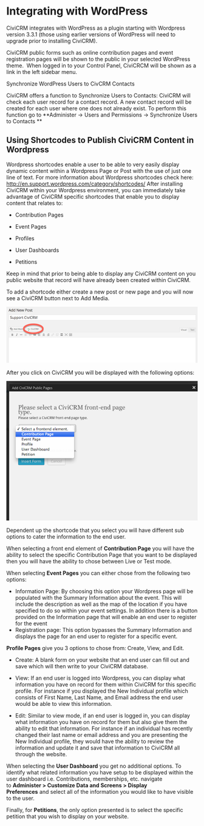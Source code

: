 Integrating with WordPress
==========================

CiviCRM integrates with WordPress as a plugin starting with Wordpress
version 3.3.1 (those using earlier versions of WordPress will need to
upgrade prior to installing CiviCRM).

CiviCRM public forms such as online contribution pages and event
registration pages will be shown to the public in your selected
WordPress theme.  When logged in to your Control Panel, CiviCRCM will be
shown as a link in the left sidebar menu.



Synchronize WordPress Users to CivCRM Contacts

CiviCRM offers a function to Synchronize Users to Contacts: CiviCRM will
check each user record for a contact record. A new contact record will
be created for each user where one does not already exist. To perform
this function go to **Administer -> Users and Permissions
-> Synchronize Users to Contacts ** 

Using Shortcodes to Publish CiviCRM Content in Wordpress
--------------------------------------------------------

Wordpress shortcodes enable a user to be able to very easily display
dynamic content within a Wordpress Page or Post with the use of just one
line of text. For more information about Wordpress shortcodes check
here: 
http://en.support.wordpress.com/category/shortcodes/ 
After installing CiviCRM within your Wordpress environment, you can
immediately take advantage of CiviCRM specific shortcodes that enable
you to display content that relates to:

-   Contribution Pages

-   Event Pages

-   Profiles

-   User Dashboards

-   Petitions 

Keep in mind that prior to being able to display any CiviCRM content on
you public website that record will have already been created within
CiviCRM. 

To add a shortcode either create a new post or new page and you will now
see a CiviCRM button next to Add Media. 

![](/images/z_sprint14_shortcode%20insert.png) 

After you click on CiviCRM you will be displayed with the following
options:

![](/images/z_sprint14_Wordpress_shortcode.png) 

Dependent up the shortcode that you select you will have different sub
options to cater the information to the end user.

When selecting a front end element of **Contribution Page** you will
have the ability to select the specific Contribution Page that you want
to be displayed then you will have the ability to chose between Live or
Test mode.

When selecting **Event Pages** you can either chose from the following
two options:

-   Information Page: By choosing this option your Wordpress page will
    be populated with the Summary Information about the event. This will
    include the description as well as the map of the location if you
    have specified to do so within your event settings. In addition
    there is a button provided on the Information page that will enable
    an end user to register for the event 
-   Registration page: This option bypasses the Summary Information and
    displays the page for an end user to register for a specific event.

**Profile Pages** give you 3 options to chose from: Create, View, and
Edit.

-   Create: A blank form on your website that an end user can fill out
    and save which will then write to your CiviCRM database.

-   View: If an end user is logged into Wordpress, you can display what
    information you have on record for them within CiviCRM for this
    specific profile. For instance if you displayed the New Individual
    profile which consists of First Name, Last Name, and Email address
    the end user would be able to view this information. 

-   Edit: Similar to view mode, if an end user is logged in, you can
    display what information you have on record for them but also give
    them the ability to edit that information. For instance if an
    individual has recently changed their last name or email address and
    you are presenting the New Individual profile, they would have the
    ability to review the information and update it and save that
    information to CiviCRM all through the website.  

When selecting the **User Dashboard** you get no additional options. To
identify what related information you have setup to be displayed within
the user dashboard i.e. Contributions, memberships, etc. navigate
to **Administer > Customize Data and Screens > Display
Preferences** and select all of the information you would like to have
visible to the user.

Finally, for **Petitions**, the only option presented is to select the
specific petition that you wish to display on your website.  




